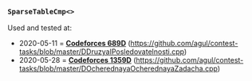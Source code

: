 ### `SparseTableCmp<>`
Used and tested at:
- 2020-05-11 = **[Codeforces 689D](https://codeforces.com/contest/689/problem/D)** (https://github.com/agul/contest-tasks/blob/master/DDruzyaIPosledovatelnosti.cpp)
- 2020-05-28 = **[Codeforces 1359D](https://codeforces.com/contest/1359/problem/D)** (https://github.com/agul/contest-tasks/blob/master/DOcherednayaOcherednayaZadacha.cpp)
